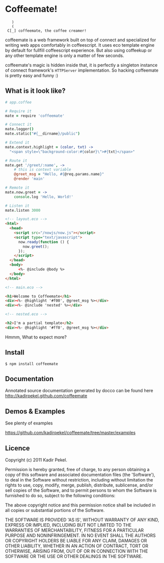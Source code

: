 Coffeemate!
===========
```
   )
   (
 C[_] coffeemate, the coffee creamer!
```
coffeemate is a web framework built on top of connect and specialized for writing web apps comfortably in coffeescript.
It uses eco template engine by default for fullfill coffeescript experience. But also using coffeekup or any other template engine is only a matter of few seconds.

coffeemate's magic is hidden inside that, it is perfectly a singleton instance of connect framework's `HTTPServer` implementation. So hacking coffeemate is pretty easy and funny :)


What is it look like?
---------------------

``` coffeescript
# app.coffee

# Require it
mate = require 'coffeemate'

# Connect it
mate.logger()
mate.static("#{__dirname}/public")

# Extend it
mate.context.highlight = (color, txt) ->
  "<span style=\"background-color:#{color}\">#{txt}</span>"

# Route it
mate.get '/greet/:name', ->
	# this is context variable
	@greet_msg = "Hello, #{@req.params.name}"
	@render 'main'

# Remote it
mate.now.greet = ->
	console.log 'Hello, World!'

# Listen it
mate.listen 3000
```

``` html
<!-- layout.eco -->
<html>
  <head>
    <script src="/nowjs/now.js"></script>
    <script type="text/javascript">
      now.ready(function () {
        now.greet();
      });
    </script>
  </head>
  <body>
      <%- @include @body %>
  </body>
</html>
```

``` html
<!-- main.eco -->

<h1>Welcome to Coffeemate</h1>
<div><%- @highlight '#f00', @greet_msg %></div>
<div><%- @include 'nested' %></div>
```

``` html
<!-- nested.eco -->

<h2>I'm a partial template</h2>
<div><%- @highlight '#ff0', @greet_msg %></div>
```

Hmmm, What to expect more?

Install
-------

```
$ npm install coffeemate
```

Documentation
-------------

Annotated source documentation generated by docco can be found here <http://kadirpekel.github.com/coffeemate>

Demos & Examples
----------------

See plenty of examples

<https://github.com/kadirpekel/coffeemate/tree/master/examples>

Licence
-------
Copyright (c) 2011 Kadir Pekel.

Permission is hereby granted, free of charge, to any person obtaining a copy of
this software and associated documentation files (the 'Software'), to deal in
the Software without restriction, including without limitation the rights to
use, copy, modify, merge, publish, distribute, sublicense, and/or sell copies of
the Software, and to permit persons to whom the Software is furnished to do so,
subject to the following conditions:

The above copyright notice and this permission notice shall be included in all
copies or substantial portions of the Software.

THE SOFTWARE IS PROVIDED 'AS IS', WITHOUT WARRANTY OF ANY KIND, EXPRESS OR
IMPLIED, INCLUDING BUT NOT LIMITED TO THE WARRANTIES OF MERCHANTABILITY, FITNESS
FOR A PARTICULAR PURPOSE AND NONINFRINGEMENT. IN NO EVENT SHALL THE AUTHORS OR
COPYRIGHT HOLDERS BE LIABLE FOR ANY CLAIM, DAMAGES OR OTHER LIABILITY, WHETHER
IN AN ACTION OF CONTRACT, TORT OR OTHERWISE, ARISING FROM, OUT OF OR IN
CONNECTION WITH THE SOFTWARE OR THE USE OR OTHER DEALINGS IN THE SOFTWARE.
